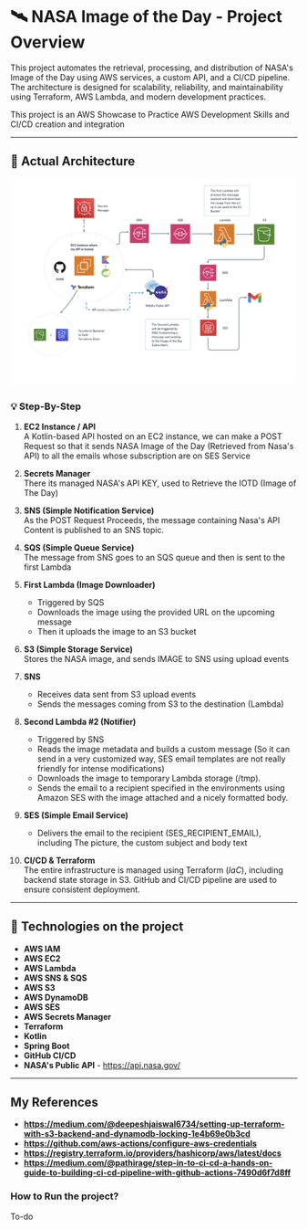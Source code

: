 # 🛰️ NASA Image of the Day - Project Overview

This project automates the retrieval, processing, and distribution of NASA's Image of the Day using AWS services, a custom API, and a CI/CD pipeline. The architecture is designed for scalability, reliability, and maintainability using Terraform, AWS Lambda, and modern development practices.

This project is an AWS Showcase to Practice AWS Development Skills and CI/CD creation and integration

---

## 🧭 Actual Architecture

![Architecture Diagram](./nasaws-architecture.png)

### 💡 Step-By-Step

1. **EC2 Instance / API**  
   A Kotlin-based API hosted on an EC2 instance, we can make a POST Request so that it sends NASA Image of the Day (Retrieved from Nasa's API) to all the emails whose subscription are on SES Service


2. **Secrets Manager**  
   There its managed NASA's API KEY, used to Retrieve the IOTD (Image of The Day)


3. **SNS (Simple Notification Service)**  
   As the POST Request Proceeds, the message containing Nasa's API Content is published to an SNS topic.


4. **SQS (Simple Queue Service)**  
   The message from SNS goes to an SQS queue and then is sent to the first Lambda


5. **First Lambda (Image Downloader)**
    - Triggered by SQS
    - Downloads the image using the provided URL on the upcoming message
    - Then it uploads the image to an S3 bucket


6. **S3 (Simple Storage Service)**  
   Stores the NASA image, and sends IMAGE to SNS using upload events


7. **SNS**
   - Receives data sent from S3 upload events
   - Sends the messages coming from S3 to the destination (Lambda)


8. **Second Lambda #2 (Notifier)**
    - Triggered by SNS
    - Reads the image metadata and builds a custom message (So it can send in a very customized way, SES email templates are not really friendly for intense modifications)
    - Downloads the image to temporary Lambda storage (/tmp).
    - Sends the email to a recipient specified in the environments using Amazon SES with the image attached and a nicely formatted body.


9. **SES (Simple Email Service)**
   - Delivers the email to the recipient (SES_RECIPIENT_EMAIL), including The picture, the custom subject and body text


10. **CI/CD & Terraform**  
   The entire infrastructure is managed using Terraform (*IaC*), including backend state storage in S3. GitHub and CI/CD pipeline are used to ensure consistent deployment.
---

## 🚀 Technologies on the project

- **AWS IAM**
- **AWS EC2**
- **AWS Lambda**
- **AWS SNS & SQS**
- **AWS S3**
- **AWS DynamoDB**
- **AWS SES**
- **AWS Secrets Manager**
- **Terraform**
- **Kotlin**
- **Spring Boot**
- **GitHub CI/CD**
- **NASA's Public API** - https://api.nasa.gov/ 

---

##  My References
- **https://medium.com/@deepeshjaiswal6734/setting-up-terraform-with-s3-backend-and-dynamodb-locking-1e4b69e0b3cd**
- **https://github.com/aws-actions/configure-aws-credentials**
- **https://registry.terraform.io/providers/hashicorp/aws/latest/docs**
- **https://medium.com/@pathirage/step-in-to-ci-cd-a-hands-on-guide-to-building-ci-cd-pipeline-with-github-actions-7490d6f7d8ff**

###  How to Run the project?
To-do
